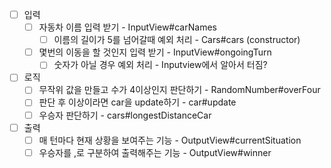 - [ ] 입력
  - [ ] 자동차 이름 입력 받기                  - InputView#carNames
    - [ ] 이름의 길이가 5를 넘어갈때 예외 처리 - Cars#cars (constructor)
  - [ ] 몇번의 이동을 할 것인지 입력 받기  - InputView#ongoingTurn
    - [ ] 숫자가 아닐 경우 예외 처리    - Inputview에서 알아서 터짐?
- [ ] 로직
  - [ ] 무작위 값을 만들고 수가 4이상인지 판단하기  - RandomNumber#overFour
  - [ ] 판단 후 이상이라면 car을 update하기  - car#update
  - [ ] 우승자 판단하기  - cars#longestDistanceCar
- [ ] 출력
  - [ ] 매 턴마다 현재 상황을 보여주는 기능 - OutputView#currentSituation
  - [ ] 우승자를 ,로 구분하여 출력해주는 기능  - OutputView#winner